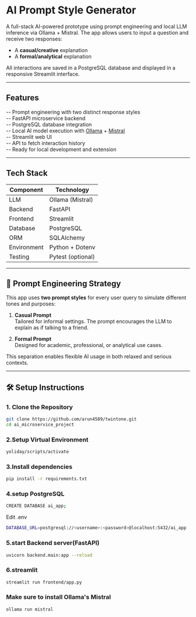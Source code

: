 #  AI Prompt Style Generator

A full-stack AI-powered prototype using prompt engineering and local LLM inference via Ollama + Mistral. The app allows users to input a question and receive two responses:

- A **casual/creative** explanation
- A **formal/analytical** explanation

All interactions are saved in a PostgreSQL database and displayed in a responsive Streamlit interface.

---

##  Features

-- Prompt engineering with two distinct response styles  
-- FastAPI microservice backend  
-- PostgreSQL database integration  
-- Local AI model execution with [Ollama](https://ollama.com) + [Mistral](https://ollama.com/library/mistral)  
-- Streamlit web UI  
-- API to fetch interaction history  
-- Ready for local development and extension

---

##  Tech Stack

| Component     | Technology            |
|---------------|------------------------|
| LLM           | Ollama (Mistral)       |
| Backend       | FastAPI                |
| Frontend      | Streamlit              |
| Database      | PostgreSQL             |
| ORM           | SQLAlchemy             |
| Environment   | Python + Dotenv        |
| Testing       | Pytest (optional)      |

---

## 🧠 Prompt Engineering Strategy

This app uses **two prompt styles** for every user query to simulate different tones and purposes:

1. **Casual Prompt**  
   Tailored for informal settings. The prompt encourages the LLM to explain as if talking to a friend.

2. **Formal Prompt**  
Designed for academic, professional, or analytical use cases.



This separation enables flexible AI usage in both relaxed and serious contexts.

---

## 🛠️ Setup Instructions

### 1. Clone the Repository

```bash
git clone https://github.com/arun4589/twintone.git
cd ai_microservice_project
```
### 2.Setup Virtual Environment
```bash
yoliday/scripts/activate
```

### 3.Install dependencies

```bash
pip install -r requirements.txt
```
### 4.setup PostgreSQL
```bash
CREATE DATABASE ai_app;
```
Edit .env
```bash
DATABASE_URL=postgresql://<username>:<password>@localhost:5432/ai_app
```
### 5.start Backend server(FastAPI)
```bash
uvicorn backend.main:app --reload
```

### 6.streamlit
```bash
streamlit run frontend/app.py
```

### Make sure to install Ollama's Mistral
```bash
ollama run mistral
```
